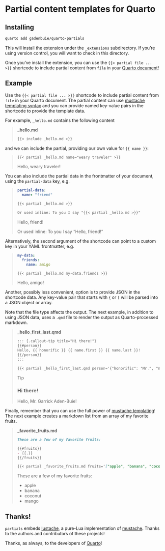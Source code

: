 # Partial content templates for Quarto


## Installing

``` bash
quarto add gadenbuie/quarto-partials
```

This will install the extension under the `_extensions` subdirectory. If
you’re using version control, you will want to check in this directory.

Once you’ve install the extension, you can use the
`{{< partial file ... >}}` shortcode to include partial content from
`file` in your [Quarto document](https://quarto.org)!

## Example

Use the `{{< partial file ... >}}` shortcode to include partial content
from `file` in your Quarto document. The partial content can use
[mustache templating syntax](https://mustache.github.io) and you can
provide named key-value pairs in the shortcode to provide the template
data.

For example, `_hello.md` contains the following content

> <div class="code-with-filename">
>
> **\_hello.md**
>
> ``` markdown
> {{< include _hello.md >}}
> ```
>
> </div>

and we can include the partial, providing our own value for
`{{ name }}`:

> ``` markdown
> {{< partial _hello.md name="weary traveler" >}}
> ```
>
> Hello, weary traveler!

You can also include the partial data in the frontmatter of your
document, using the `partial-data` key, e.g. 

> ``` yaml
> partial-data:
>   name: "friend"
> ```
>
> ``` markdown
> {{< partial _hello.md >}}
>
> Or used inline: To you I say "{{< partial _hello.md >}}"
> ```
>
> Hello, friend!
>
> Or used inline: To you I say “Hello, friend!”

Alternatively, the second argument of the shortcode can point to a
custom key in your YAML frontmatter, e.g.

> ``` yaml
> my-data:
>   friends:
>     name: amigo
> ```
>
> ``` markdown
> {{< partial _hello.md my-data.friends >}}
> ```
>
> Hello, amigo!

Another, possibly less convenient, option is to provide JSON in the
shortcode data. Any key-value pair that starts with `{` or `[` will be
parsed into a JSON object or array.

Note that the file type affects the output. The next example, in
addition to using JSON data, uses a `.qmd` file to render the output as
Quarto-processed markdown.

> <div class="code-with-filename">
>
> **\_hello_first_last.qmd**
>
> ``` markdown
> ::: {.callout-tip title="Hi there!"}
> {{#person}}
> Hello, {{ honorific }} {{ name.first }} {{ name.last }}!
> {{/person}}
> :::
> ```
>
> </div>
>
> ``` markdown
> {{< partial _hello_first_last.qmd person='{"honorific": "Mr.", "name": {"first": "Garrick", "last": "Aden-Buie"}}' >}}
> ```
>
> > [!TIP]
> >
> > ### Hi there!
> >
> > Hello, Mr. Garrick Aden-Buie!

Finally, remember that you can use the full power of [mustache
templating](https://mustache.github.io)! The next example creates a
markdown list from an array of my favorite fruits.

> <div class="code-with-filename">
>
> **\_favorite_fruits.md**
>
> ``` markdown
> These are a few of my favorite fruits:
>
> {{#fruits}}
> - {{.}}
> {{/fruits}}
> ```
>
> </div>
>
> ``` markdown
> {{< partial _favorite_fruits.md fruits='["apple", "banana", "coconut", "mango"]' >}}
> ```
>
> These are a few of my favorite fruits:
>
> - apple
> - banana
> - coconut
> - mango

## Thanks!

`partials` embeds [lustache](https://github.com/Olivine-Labs/lustache),
a pure-Lua implementation of [mustache](https://mustache.github.io).
Thanks to the authors and contributors of these projects!

Thanks, as always, to the developers of [Quarto](https://quarto.org)!
